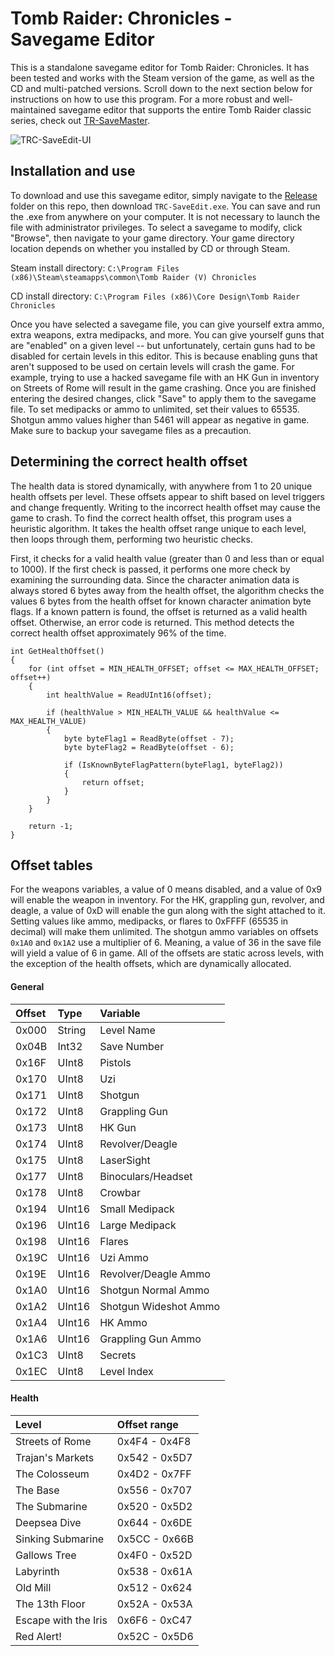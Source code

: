 # Tomb Raider: Chronicles - Savegame Editor
This is a standalone savegame editor for Tomb Raider: Chronicles. It has been tested and works with the Steam version of the game, as well as the CD and multi-patched versions. Scroll down to the next section below for
instructions on how to use this program. For a more robust and well-maintained savegame editor that supports the entire Tomb Raider classic series, check out [TR-SaveMaster](https://github.com/JulianOzelRose/TR-SaveMaster).

![TRC-SaveEdit-UI](https://github.com/user-attachments/assets/e3dacb7c-a5ed-4eda-9044-b20fe378b8c6)


## Installation and use
To download and use this savegame editor, simply navigate to the [Release](https://github.com/JulianOzelRose/TRC-SaveEdit/tree/master/x64/Release) folder on this repo, then download `TRC-SaveEdit.exe`. You can save and run the .exe from anywhere on your computer. It is not necessary to launch the file with administrator privileges. To select a savegame to modify, click "Browse", then navigate to your game directory. Your game directory location depends on whether you installed by CD or through Steam.

Steam install directory: `C:\Program Files (x86)\Steam\steamapps\common\Tomb Raider (V) Chronicles`

CD install directory: `C:\Program Files (x86)\Core Design\Tomb Raider Chronicles`

Once you have selected a savegame file, you can give yourself extra ammo, extra weapons, extra medipacks, and more. You can give yourself guns that are "enabled" on a given level -- but unfortunately, certain guns had to be disabled for certain levels in this editor. This is because enabling guns that aren't supposed to be used on certain levels will crash the game. For example, trying to use a hacked savegame file with an HK Gun in inventory on Streets of Rome will result in the game crashing. Once you are finished entering the desired changes, click "Save" to apply them to the savegame file. To set medipacks or ammo to unlimited, set their values to 65535. Shotgun ammo values higher than 5461 will appear as negative in game. Make sure
to backup your savegame files as a precaution.

## Determining the correct health offset
The health data is stored dynamically, with anywhere from 1 to 20 unique health offsets per level. These offsets appear to shift based on level triggers and change frequently. Writing to the incorrect health offset may cause the game to crash. To find
the correct health offset, this program uses a heuristic algorithm. It takes the health offset range unique to each level, then loops through them, performing two heuristic checks.

First, it checks for a valid health value (greater than 0 and less than or equal to 1000). If the first check is passed, it performs one more check by examining the surrounding data. Since the character animation data is always stored 6 bytes away from the health offset, the algorithm checks the values 6 bytes from the health offset for known character animation byte flags. If a known pattern is found, the offset is returned as a valid health offset. Otherwise, an error code is returned. This method detects the correct health offset approximately 96% of the time.

```
int GetHealthOffset()
{
	for (int offset = MIN_HEALTH_OFFSET; offset <= MAX_HEALTH_OFFSET; offset++)
	{
		int healthValue = ReadUInt16(offset);

		if (healthValue > MIN_HEALTH_VALUE && healthValue <= MAX_HEALTH_VALUE)
		{
			byte byteFlag1 = ReadByte(offset - 7);
			byte byteFlag2 = ReadByte(offset - 6);

			if (IsKnownByteFlagPattern(byteFlag1, byteFlag2))
			{
				return offset;
			}
		}
	}

	return -1;
}
```

## Offset tables ##
For the weapons variables, a value of 0 means disabled, and a value of 0x9 will enable the weapon in inventory. For the HK, grappling gun, revolver, and deagle,
a value of 0xD will enable the gun along with the sight attached to it. Setting values like ammo, medipacks, or flares to 0xFFFF (65535 in decimal) will make them unlimited.
The shotgun ammo variables on offsets `0x1A0` and `0x1A2` use a multiplier of 6. Meaning, a value of 36 in the save file will yield a value of 6 in game.
All of the offsets are static across levels, with the exception of the health offsets, which are dynamically allocated.

#### General ####
| **Offset**              | **Type**         | **Variable**          |
| :---                	  | :---             | :---                  |
| 0x000     	          | String           | Level Name            |
| 0x04B                   | Int32            | Save Number           |
| 0x16F     	          | UInt8            | Pistols               |
| 0x170     	          | UInt8 	     | Uzi                   |
| 0x171     	          | UInt8 	     | Shotgun               |
| 0x172     	          | UInt8 	     | Grappling Gun         |
| 0x173     	          | UInt8 	     | HK Gun                |
| 0x174     	          | UInt8 	     | Revolver/Deagle       |
| 0x175     	          | UInt8 	     | LaserSight            |
| 0x177     	          | UInt8 	     | Binoculars/Headset    |
| 0x178     	          | UInt8            | Crowbar               |
| 0x194     	          | UInt16  	     | Small Medipack        |
| 0x196     	          | UInt16  	     | Large Medipack        |
| 0x198     	          | UInt16  	     | Flares                |
| 0x19C     	          | UInt16           | Uzi Ammo              |
| 0x19E     	          | UInt16  	     | Revolver/Deagle Ammo  |
| 0x1A0     	          | UInt16  	     | Shotgun Normal Ammo   |
| 0x1A2     	          | UInt16  	     | Shotgun Wideshot Ammo |
| 0x1A4     	          | UInt16  	     | HK Ammo               |
| 0x1A6     	          | UInt16  	     | Grappling Gun Ammo    |
| 0x1C3     	          | UInt8   	     | Secrets               |
| 0x1EC                   | UInt8            | Level Index           |

#### Health ####
| **Level**           	| **Offset range**      |
| :---                	| :---                  |
| Streets of Rome     	| 0x4F4 - 0x4F8		|
| Trajan's Markets    	| 0x542 - 0x5D7		|
| The Colosseum	      	| 0x4D2 - 0x7FF		|
| The Base		| 0x556 - 0x707		|
| The Submarine		| 0x520 - 0x5D2		|
| Deepsea Dive		| 0x644 - 0x6DE		|
| Sinking Submarine	| 0x5CC - 0x66B		|
| Gallows Tree		| 0x4F0 - 0x52D		|
| Labyrinth		| 0x538 - 0x61A		|
| Old Mill		| 0x512 - 0x624		|
| The 13th Floor	| 0x52A - 0x53A		|
| Escape with the Iris	| 0x6F6 - 0xC47		|
| Red Alert!		| 0x52C - 0x5D6		|
